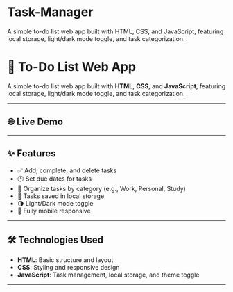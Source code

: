 # Task-Manager
A simple to-do list web app built with HTML, CSS, and JavaScript, featuring local storage, light/dark mode toggle, and task categorization.
# 📝 To-Do List Web App

A simple to-do list web app built with **HTML**, **CSS**, and **JavaScript**, featuring local storage, light/dark mode toggle, and task categorization.

---

## 🌐 Live Demo


---

## ✨ Features

- ✅ Add, complete, and delete tasks
- 🕒 Set due dates for tasks
- 📂 Organize tasks by category (e.g., Work, Personal, Study)
- 💾 Tasks saved in local storage
- 🌗 Light/Dark mode toggle
- 📱 Fully mobile responsive



---

## 🛠️ Technologies Used

- **HTML**: Basic structure and layout
- **CSS**: Styling and responsive design
- **JavaScript**: Task management, local storage, and theme toggle

---

